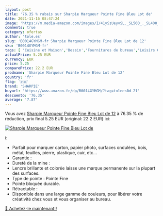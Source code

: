 ```yaml
---
layout: post
title: '76.35 % rabais sur Sharpie Marqueur Pointe Fine Bleu Lot de'
date: 2021-11-16 08:47:24
image: 'https://m.media-amazon.com/images/I/41ySzUeyvSL._SL500_._SL400_.jpg'
comments: true
category: ofertas
author: 'tole.es'
slug: 'B0014GYMGM-fr Sharpie Marqueur Pointe Fine Bleu Lot de 12'
sku: 'B0014GYMGM-fr'
tags: [ 'Cuisine et Maison','Dessin','Fournitures de bureau','Loisirs Créatifs','Marqueurs et surligneurs','Marqueurs indélébiles et stylos-marqueurs','Outils à dessin','sharpie','Écriture', ]
actualPrice: 5.25 EUR
currency: EUR
price: 5.25
comparePrice: 22.2 EUR
prodname: 'Sharpie Marqueur Pointe Fine Bleu Lot de 12'
country: 'fr'
flag: '🇫🇷'
brand: 'SHARPIE'
buyurl: 'https://www.amazon.fr/dp/B0014GYMGM/?tag=tolees0d-21'
descuento: '76.35'
average: '7.87'
---
```


Vous avez [Sharpie Marqueur Pointe Fine Bleu Lot de 12](https://www.amazon.fr/dp/B0014GYMGM/?tag=tolees0d-21)  à  76.35 % de réduction, prix final  5.25 EUR (original: 22.2 EUR) ici:

[![Sharpie Marqueur Pointe Fine Bleu Lot de](https://m.media-amazon.com/images/I/41ySzUeyvSL._SL500_._SL400_.jpg)](https://www.amazon.fr/dp/B0014GYMGM/?tag=tolees0d-21)

ℹ️:

- Parfait pour marquer carton, papier photo, surfaces ondulées, bois, métal, feuilles, pierre, plastique, cuir, etc…
- Garantie :
- Dureté de la mine :
- Lencre brillante et colorée laisse une marque permanente sur la plupart des surfaces.
- Type de pointe : Pointe Fine
- Pointe bloquée durable.
- Rétractable :
- Disponible dans une large gamme de couleurs, pour libérer votre créativité chez vous et vous organiser au bureau.

[🛒 Achetez-le maintenant!!](https://www.amazon.fr/dp/B0014GYMGM/?tag=tolees0d-21)
